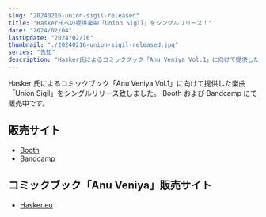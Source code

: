 ```yaml
---
slug: "20240216-union-sigil-released"
title: "Hasker氏への提供楽曲「Union Sigil」をシングルリリース！"
date: "2024/02/04"
lastUpdate: "2024/02/16"
thumbnail: "./20240216-union-sigil-released.jpg"
series: "告知"
description: "Hasker氏によるコミックブック「Anu Veniya Vol.1」に向けて提供した楽曲「Union Sigil」をシングルリリース致しました。"
---
```


Hasker 氏によるコミックブック「Anu Veniya Vol.1」に向けて提供した楽曲「Union Sigil」をシングルリリース致しました。
Booth および Bandcamp にて販売中です。

## 販売サイト

- [Booth](https://liquid1224.booth.pm)
- [Bandcamp](https://liquid1224.bandcamp.com)

## コミックブック「Anu Veniya」販売サイト

- [Hasker.eu](https://hasker.eu/product/anu-veniya-refuge-amongst-the-strands/)
